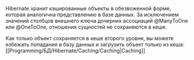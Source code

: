Hibernate хранит кэшированные объекты в обезвоженной форме, которая аналогична представлению в базе данных. За исключением значений столбцов внешнего ключа дочерних ассоциаций @ManyToOne или @OneToOne, отношения сущностей не сохраняются в кеше.  
  
Как только объект сохраняется в кеше второго уровня, вы можете избежать попадания в базу данных и загрузить объект только из кеша:
[[Programming/БД/Hibernate/Caching/Caching|Caching]]